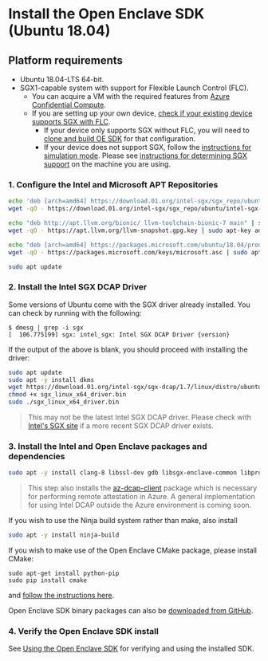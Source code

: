 # Install the Open Enclave SDK (Ubuntu 18.04)

## Platform requirements

- Ubuntu 18.04-LTS 64-bit.
- SGX1-capable system with support for Flexible Launch Control (FLC).
    - You can acquire a VM with the required features from [Azure Confidential Compute](https://azure.microsoft.com/en-us/solutions/confidential-compute/).
    - If you are setting up your own device, [check if your existing device supports SGX with FLC](/docs/GettingStartedDocs/Contributors/building_oe_sdk.md#1-determine-the-sgx-support-level-on-your-developmenttarget-system).
        - If your device only supports SGX without FLC, you will need to [clone and build OE SDK](/docs/GettingStartedDocs/Contributors/SGX1GettingStarted.md) for that configuration.
        - If your device does not support SGX, follow the [instructions for simulation mode](/docs/GettingStartedDocs/install_oe_sdk-Simulation.md). Please see [instructions for determining SGX support](/docs/GettingStartedDocs/SGXSupportLevel.md) on the machine you are using.

### 1. Configure the Intel and Microsoft APT Repositories
```bash
echo 'deb [arch=amd64] https://download.01.org/intel-sgx/sgx_repo/ubuntu bionic main' | sudo tee /etc/apt/sources.list.d/intel-sgx.list
wget -qO - https://download.01.org/intel-sgx/sgx_repo/ubuntu/intel-sgx-deb.key | sudo apt-key add -

echo "deb http://apt.llvm.org/bionic/ llvm-toolchain-bionic-7 main" | sudo tee /etc/apt/sources.list.d/llvm-toolchain-bionic-7.list
wget -qO - https://apt.llvm.org/llvm-snapshot.gpg.key | sudo apt-key add -

echo "deb [arch=amd64] https://packages.microsoft.com/ubuntu/18.04/prod bionic main" | sudo tee /etc/apt/sources.list.d/msprod.list
wget -qO - https://packages.microsoft.com/keys/microsoft.asc | sudo apt-key add -

sudo apt update
```

### 2. Install the Intel SGX DCAP Driver
Some versions of Ubuntu come with the SGX driver already installed. You can check
by running with the following:

```
$ dmesg | grep -i sgx
[  106.775199] sgx: intel_sgx: Intel SGX DCAP Driver {version}
```

If the output of the above is blank, you should proceed with installing the driver:

```bash
sudo apt update
sudo apt -y install dkms
wget https://download.01.org/intel-sgx/sgx-dcap/1.7/linux/distro/ubuntu18.04-server/sgx_linux_x64_driver_1.35.bin -O sgx_linux_x64_driver.bin
chmod +x sgx_linux_x64_driver.bin
sudo ./sgx_linux_x64_driver.bin
```

> This may not be the latest Intel SGX DCAP driver.
> Please check with [Intel's SGX site](https://01.org/intel-software-guard-extensions/downloads)
> if a more recent SGX DCAP driver exists.

### 3. Install the Intel and Open Enclave packages and dependencies
```bash
sudo apt -y install clang-8 libssl-dev gdb libsgx-enclave-common libprotobuf10 libsgx-dcap-ql libsgx-dcap-ql-dev az-dcap-client open-enclave
```

> This step also installs the [az-dcap-client](https://github.com/microsoft/azure-dcap-client)
> package which is necessary for performing remote attestation in Azure. A general
> implementation for using Intel DCAP outside the Azure environment is coming soon.

If you wish to use the Ninja build system rather than make, also install
```bash
sudo apt -y install ninja-build
```

If you wish to make use of the Open Enclave CMake package, please install CMake:

```
sudo apt-get install python-pip
sudo pip install cmake
```

and [follow the instructions here](/cmake/sdk_cmake_targets_readme.md).

Open Enclave SDK binary packages can also be [downloaded from GitHub](https://github.com/openenclave/openenclave/releases).

### 4. Verify the Open Enclave SDK install

See [Using the Open Enclave SDK](Linux_using_oe_sdk.md) for verifying and using the installed SDK.
